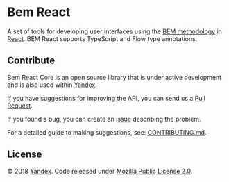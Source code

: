 # Bem React

A set of tools for developing user interfaces using the [BEM methodology](https://en.bem.info) in [React](https://github.com/facebook/react). BEM React supports TypeScript and Flow type annotations.

## Contribute

Bem React Core is an open source library that is under active development and is also used within [Yandex](https://yandex.com/company/).

If you have suggestions for improving the API, you can send us a [Pull Request](https://github.com/bem/bem-react-core/pulls).

If you found a bug, you can create an [issue](https://github.com/bem/bem-react-core/issues) describing the problem.

For a detailed guide to making suggestions, see: [CONTRIBUTING.md](docs/en/CONTRIBUTING.md).

## License

© 2018 [Yandex](https://yandex.com/company/). Code released under [Mozilla Public License 2.0](LICENSE.txt).
